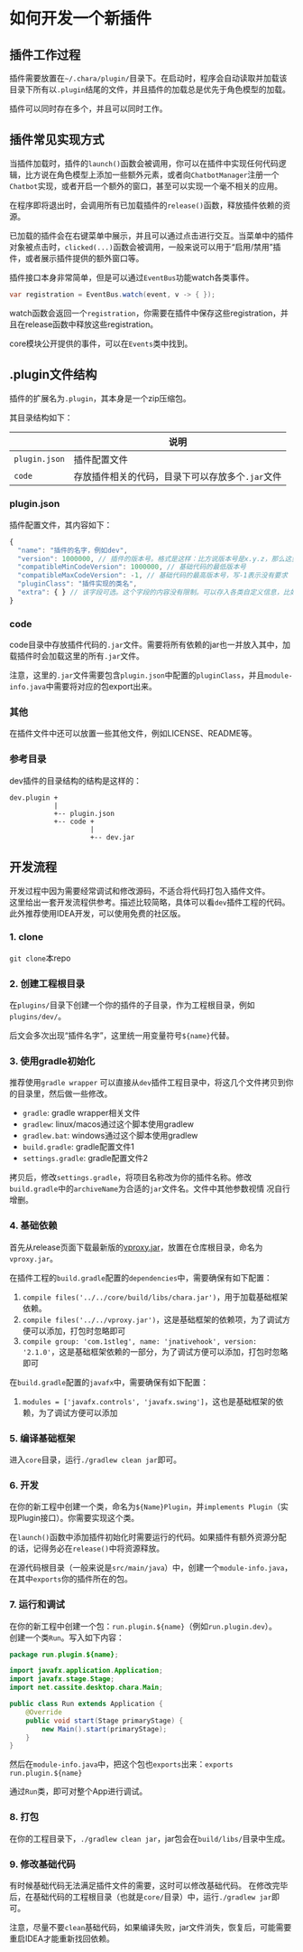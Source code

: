 # 如何开发一个新插件

## 插件工作过程

插件需要放置在`~/.chara/plugin/`目录下。在启动时，程序会自动读取并加载该目录下所有以`.plugin`结尾的文件，并且插件的加载总是优先于角色模型的加载。

插件可以同时存在多个，并且可以同时工作。

## 插件常见实现方式

当插件加载时，插件的`launch()`函数会被调用，你可以在插件中实现任何代码逻辑，比方说在角色模型上添加一些额外元素，或者向`ChatbotManager`注册一个`Chatbot`实现，或者开启一个额外的窗口，甚至可以实现一个毫不相关的应用。

在程序即将退出时，会调用所有已加载插件的`release()`函数，释放插件依赖的资源。

已加载的插件会在右键菜单中展示，并且可以通过点击进行交互。当菜单中的插件对象被点击时，`clicked(...)`函数会被调用，一般来说可以用于“启用/禁用”插件，或者展示插件提供的额外窗口等。

插件接口本身非常简单，但是可以通过`EventBus`功能watch各类事件。

```java
var registration = EventBus.watch(event, v -> { });
```

watch函数会返回一个`registration`，你需要在插件中保存这些registration，并且在release函数中释放这些registration。

core模块公开提供的事件，可以在`Events`类中找到。

## .plugin文件结构

插件的扩展名为`.plugin`，其本身是一个zip压缩包。

其目录结构如下：

|               | 说明
|---------------|--------------------------------
| `plugin.json` | 插件配置文件
| `code`        | 存放插件相关的代码，目录下可以存放多个`.jar`文件

### plugin.json

插件配置文件，其内容如下：

```js
{
  "name": "插件的名字，例如dev",
  "version": 1000000, // 插件的版本号。格式是这样：比方说版本号是x.y.z，那么这里填 x * 1_000_000 + y * 1000 + z
  "compatibleMinCodeVersion": 1000000, // 基础代码的最低版本号
  "compatibleMaxCodeVersion": -1, // 基础代码的最高版本号，写-1表示没有要求
  "pluginClass": "插件实现的类名",
  "extra": { } // 该字段可选。这个字段的内容没有限制。可以存入各类自定义信息，比如作者、网站、git等信息。
}
```

### code

code目录中存放插件代码的`.jar`文件。需要将所有依赖的jar也一并放入其中，加载插件时会加载这里的所有`.jar`文件。

注意，这里的`.jar`文件需要包含`plugin.json`中配置的`pluginClass`，并且`module-info.java`中需要将对应的包export出来。

### 其他

在插件文件中还可以放置一些其他文件，例如LICENSE、README等。

### 参考目录

dev插件的目录结构的结构是这样的：

```
dev.plugin +
           |
           +-- plugin.json
           +-- code +
                    |
                    +-- dev.jar
```

## 开发流程

开发过程中因为需要经常调试和修改源码，不适合将代码打包入插件文件。  
这里给出一套开发流程供参考。描述比较简略，具体可以看`dev`插件工程的代码。此外推荐使用IDEA开发，可以使用免费的社区版。

### 1. clone

`git clone`本repo

### 2. 创建工程根目录

在`plugins/`目录下创建一个你的插件的子目录，作为工程根目录，例如`plugins/dev/`。

后文会多次出现“插件名字”，这里统一用变量符号`${name}`代替。

### 3. 使用gradle初始化

推荐使用`gradle wrapper`
可以直接从`dev`插件工程目录中，将这几个文件拷贝到你的目录里，然后做一些修改。

* `gradle`: gradle wrapper相关文件
* `gradlew`: linux/macos通过这个脚本使用gradlew
* `gradlew.bat`: windows通过这个脚本使用gradlew
* `build.gradle`: gradle配置文件1
* `settings.gradle`: gradle配置文件2

拷贝后，修改`settings.gradle`，将项目名称改为你的插件名称。修改`build.gradle`中的`archiveName`为合适的`jar`文件名。文件中其他参数视情
况自行增删。

### 4. 基础依赖

首先从release页面下载最新版的[vproxy.jar](https://github.com/wkgcass/vproxy)，放置在仓库根目录，命名为`vproxy.jar`。

在插件工程的`build.gradle`配置的`dependencies`中，需要确保有如下配置：

1. `compile files('../../core/build/libs/chara.jar')`，用于加载基础框架依赖。
2. `compile files('../../vproxy.jar')`，这是基础框架的依赖项，为了调试方便可以添加，打包时忽略即可
3. `compile group: 'com.1stleg', name: 'jnativehook', version: '2.1.0'`，这是基础框架依赖的一部分，为了调试方便可以添加，打包时忽略即可

在`build.gradle`配置的`javafx`中，需要确保有如下配置：

1. `modules = ['javafx.controls', 'javafx.swing']`，这也是基础框架的依赖，为了调试方便可以添加

### 5. 编译基础框架

进入`core`目录，运行`./gradlew clean jar`即可。

### 6. 开发

在你的新工程中创建一个类，命名为`${Name}Plugin`，并`implements Plugin`（实现Plugin接口）。你需要实现这个类。

在`launch()`函数中添加插件初始化时需要运行的代码。如果插件有额外资源分配的话，记得务必在`release()`中将资源释放。

在源代码根目录（一般来说是`src/main/java`）中，创建一个`module-info.java`，在其中`exports`你的插件所在的包。

### 7. 运行和调试

在你的新工程中创建一个包：`run.plugin.${name}`（例如`run.plugin.dev`）。  
创建一个类`Run`。写入如下内容：

```java
package run.plugin.${name};

import javafx.application.Application;
import javafx.stage.Stage;
import net.cassite.desktop.chara.Main;

public class Run extends Application {
    @Override
    public void start(Stage primaryStage) {
        new Main().start(primaryStage);
    }
}
```

然后在`module-info.java`中，把这个包也`exports`出来：`exports run.plugin.${name}`

通过`Run`类，即可对整个App进行调试。

### 8. 打包

在你的工程目录下，`./gradlew clean jar`，jar包会在`build/libs/`目录中生成。

### 9. 修改基础代码

有时候基础代码无法满足插件文件的需要，这时可以修改基础代码。
在修改完毕后，在基础代码的工程根目录（也就是`core/`目录）中，运行`./gradlew jar`即可。

注意，尽量不要`clean`基础代码，如果编译失败，jar文件消失，恢复后，可能需要重启IDEA才能重新找回依赖。
